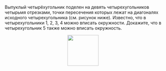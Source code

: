 Выпуклый четырёхугольник поделен на девять четырехугольников четырьмя отрезками, точки пересечения которых лежат на диагоналях исходного четырехугольника (см. рисунок ниже). Известно, что в четырехугольники 1, 2, 3, 4 можно вписать окружности. Докажите, что в четырехугольник 5 также можно вписать окружность.
 <p align="center"><img src="https://matol.nomomon.repl.co/http:&amp;&amp;matol.kz&amp;images&amp;11&amp;2014_q6.png" height="100"></p>